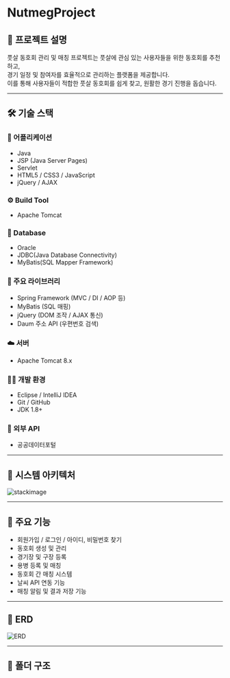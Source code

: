 # NutmegProject

## 📌 프로젝트 설명

풋살 동호회 관리 및 매칭 프로젝트는 풋살에 관심 있는 사용자들을 위한 동호회를 추천하고,  
경기 일정 및 참여자를 효율적으로 관리하는 플랫폼을 제공합니다.  
이를 통해 사용자들이 적합한 풋살 동호회를 쉽게 찾고, 원활한 경기 진행을 돕습니다.

---

## 🛠️ 기술 스택

### 📱 어플리케이션
- Java
- JSP (Java Server Pages)
- Servlet
- HTML5 / CSS3 / JavaScript
- jQuery / AJAX

### ⚙️ Build Tool
- Apache Tomcat

### 🧩 Database
- Oracle
- JDBC(Java Database Connectivity)
- MyBatis(SQL Mapper Framework)

### 🧾 주요 라이브러리
- Spring Framework (MVC / DI / AOP 등)
- MyBatis (SQL 매핑)
- jQuery (DOM 조작 / AJAX 통신)
- Daum 주소 API (우편번호 검색)

### ☁️ 서버
- Apache Tomcat 8.x

### 🧑‍💻 개발 환경
- Eclipse / IntelliJ IDEA
- Git / GitHub
- JDK 1.8+

### 🔗 외부 API
- 공공데이터포털

---

## 🚀 시스템 아키텍처

![stackimage](https://github.com/user-attachments/assets/612cbad6-f5ea-4c72-bf4b-afa58ccb0fd1)


---

## 🔑 주요 기능

- 회원가입 / 로그인 / 아이디, 비밀번호 찾기
- 동호회 생성 및 관리
- 경기장 및 구장 등록
- 용병 등록 및 매칭
- 동호회 간 매칭 시스템
- 날씨 API 연동 기능
- 매칭 알림 및 결과 저장 기능

---

## 🧾 ERD

![ERD](https://github.com/user-attachments/assets/521b2c56-4207-4976-a84a-d19807eb2faf)

---

## 📂 폴더 구조
